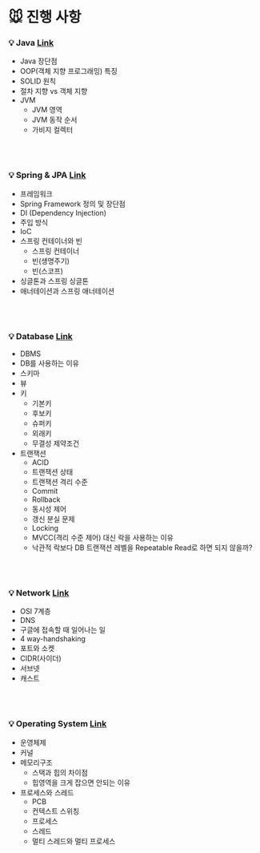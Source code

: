 # 🐭 진행 사항

### 💡 Java <a href="https://github.com/breaking-interviews/interview-study/tree/main/%EA%B2%BD%EB%AF%BC/Java"> Link </a>
- Java 장단점 
- OOP(객체 지향 프로그래밍) 특징
- SOLID 원칙
- 절차 지향 vs 객체 지향
- JVM
  - JVM 영역
  - JVM 동작 순서
  - 가비지 컬렉터

<br><br>

### 💡 Spring & JPA <a href="https://github.com/breaking-interviews/interview-study/tree/main/%EA%B2%BD%EB%AF%BC/Spring"> Link </a>
- 프레임워크
- Spring Framework 정의 및 장단점
- DI (Dependency Injection)
- 주입 방식
- IoC
- 스프링 컨테이너와 빈
  - 스프링 컨테이너
  - 빈(생명주기)
  - 빈(스코프)
- 싱글톤과 스프링 싱글톤
- 애너테이션과 스프링 애너테이션


<br><br>

### 💡 Database <a href="https://github.com/breaking-interviews/interview-study/tree/main/%EA%B2%BD%EB%AF%BC/Database"> Link </a>
- DBMS
- DB를 사용하는 이유
- 스키마
- 뷰
- 키
  - 기본키
  - 후보키
  - 슈퍼키
  - 외래키
  - 무결성 제약조건
- 트랜잭션
  - ACID
  - 트랜잭션 상태
  - 트랜잭션 격리 수준
  - Commit
  - Rollback
  - 동시성 제어
  - 갱신 분실 문제
  - Locking
  - MVCC(격리 수준 제어) 대신 락을 사용하는 이유
  - 낙관적 락보다 DB 트랜잭션 레벨을 Repeatable Read로 하면 되지 않을까?

<br><br>

### 💡 Network <a href="https://github.com/breaking-interviews/interview-study/tree/main/%EA%B2%BD%EB%AF%BC/Network"> Link </a>
- OSI 7계층
- DNS
- 구글에 접속할 때 일어나는 일
- 4 way-handshaking
- 포트와 소켓
- CIDR(사이더)
- 서브넷
- 캐스트

<br><br>

### 💡 Operating System <a href="https://github.com/breaking-interviews/interview-study/tree/main/%EA%B2%BD%EB%AF%BC/OS"> Link </a>
- 운영체제
- 커널
- 메모리구조
  - 스택과 힙의 차이점
  - 힙영역을 크게 잡으면 안되는 이유
- 프로세스와 스레드
  - PCB
  - 컨텍스트 스위칭
  - 프로세스
  - 스레드
  - 멀티 스레드와 멀티 프로세스
